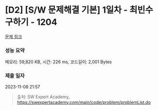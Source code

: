 # [D2] [S/W 문제해결 기본] 1일차 - 최빈수 구하기 - 1204 

[문제 링크](https://swexpertacademy.com/main/code/problem/problemDetail.do?contestProbId=AV13zo1KAAACFAYh) 

### 성능 요약

메모리: 59,820 KB, 시간: 226 ms, 코드길이: 2,001 Bytes

### 제출 일자

2023-11-08 21:57



> 출처: SW Expert Academy, https://swexpertacademy.com/main/code/problem/problemList.do